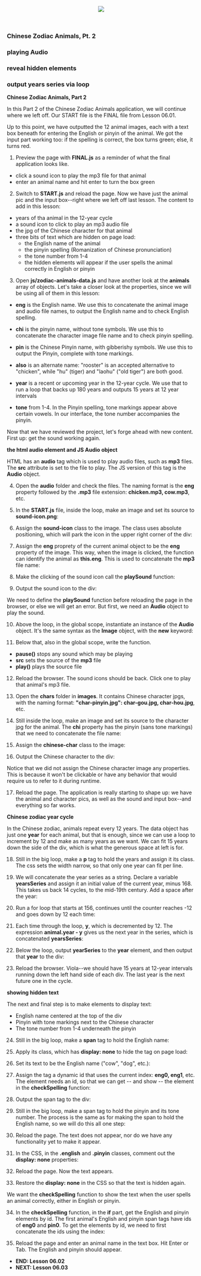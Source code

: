 <!-- ## Lesson 06.02 -->

<p align="center">
<img src="../../images/lessons/ND-JS-Bootcamp-Lesson-Banner-0602.jpg">
</p>

<br>

### Chinese Zodiac Animals, Pt. 2
### playing Audio
### reveal hidden elements
### output years series via loop

**Chinese Zodiac Animals, Part 2**

In this Part 2 of the Chinese Zodiac Animals application, we will continue where we left off. Our START file is the FINAL file from Lesson 06.01.

Up to this point, we have outputted the 12 animal images, each with a text box beneath for entering the English or pinyin of the animal. We got the input part working too: if the spelling is correct, the box turns green; else, it turns red.

1. Preview the page with **FINAL.js** as a reminder of what the final application looks like. 
- click a sound icon to play the mp3 file for that animal
- enter an animal name and hit enter to turn the box green

2. Switch to **START.js** and reload the page. Now we have just the animal pic and the input box--right where we left off last lesson. The content to add in this lesson:
- years of tha animal in the 12-year cycle
- a sound icon to click to play an mp3 audio file
- the jpg of the Chinese character for that animal 
- three bits of text which are hidden on page load:
    - the English name of the animal
    - the pinyin spelling (Romanization of Chinese pronunciation)
    - the tone number from 1-4
    - the hidden elements will appear if the user spells the animal correctly in English or pinyin

3. Open **js/zodiac-animals-data.js** and have another look at the **animals** array of objects. Let's take a closer look at the properties, since we will be using all of them in this lesson:


- **eng** is the English name. We use this to concatenate the animal image and audio file names, to output the English name and to check English spelling.

- **chi** is the pinyin name, without tone symbols. We use this to concatenate the character image file name and to check pinyin spelling.

- **pin** is the Chinese Pinyin name, with gibberishy symbols. We use this to output the Pinyin, complete with  tone markings.

- **also** is an alternate name: "rooster" is an accepted alternative to "chicken", while "hu" (tiger) and "laohu" ("old tiger") are both good.

- **year** is a recent or upcoming year in the 12-year cycle. We use that to run a loop that backs up 180 years and outputs 15 years at 12 year intervals

- **tone** from 1-4. In the Pinyin spelling, tone markings appear above certain vowels. In our interface, the tone number accompanies the pinyin.

Now that we have reviewed the project, let's forge ahead with new content. First up: get the sound working again.

**the html audio element and JS Audio object**

HTML has an **audio** tag which is used to play audio files, such as **mp3** files. The **src** attribute is set to the file to play. The JS version of this tag is the **Audio** object.

4. Open the **audio** folder and check the files. The naming format is the **eng** property followed by the **.mp3** file extension: **chicken.mp3, cow.mp3**, etc.

5. In the **START.js** file, inside the loop, make an image and set its source to **sound-icon.png**:



6. Assign the **sound-icon** class to the image. The class uses absolute positioning, which will park the icon in the upper right corner of the div:


7. Assign the **eng** proprety of the current animal object to be the **eng** property of the image. This way, when the image is clicked, the function can identify the animal as **this.eng**. This is used to concatenate the **mp3** file name:


8. Make the clicking of the sound icon call the **playSound** function:



9. Output the sound icon to the div:


We need to define the **playSound** function before reloading the page in the browser, or else we will get an error. But first, we need an **Audio** object to play the sound.

10. Above the loop, in the global scope, instantiate an instance of the **Audio** object. It's the same syntax as the **Image** object, with the **new** keyword:


11. Below that, also in the global scope, write the function. 
- **pause()** stops any sound which may be playing
- **src** sets the source of the **mp3** file
- **play()** plays the source file


12. Reload the browser. The sound icons should be back. Click one to play that animal's mp3 file.

13. Open the **chars** folder in **images**. It contains Chinese character jpgs, with the naming format: **"char-pinyin.jpg": char-gou.jpg, char-hou.jpg**, etc.

14. Still inside the loop, make an image and set its source to the character jpg for the animal. The **chi** property has the pinyin (sans tone markings) that we need to concatenate the file name:


15. Assign the **chinese-char** class to the image:


16. Output the Chinese character to the div:


Notice that we did not assign the Chinese character image any properties. This is because it won't be clickable or have any behavior that would require us to refer to it during runtime.

17. Reload the page. The application is really starting to shape up: we have the animal and character pics, as well as the sound and input box--and everything so far works.

**Chinese zodiac year cycle**

In the Chinese zodiac, animals repeat every 12 years. The data object has just one **year** for each animal, but that is enough, since we can use a loop to increment by 12 and make as many years as we want. We can fit 15 years down the side of the div, which is what the generous space at left is for.

18. Still in the big loop, make a **p** tag to hold the years and assign it its class. The css sets the width narrow, so that only one year can fit per line.


19. We will concatenate the year series as a string. Declare a variable **yearsSeries** and assign it an initial value of the current year, minus 168. This takes us back 14 cycles, to the mid-19th century. Add a space after the year:

20. Run a for loop that starts at 156, continues until the counter reaches -12 and goes down by 12 each time: 


21. Each time through the loop, **y**, which is decremented by 12. The expression **animal.year - y** gives us the next year in the series, which is concatenated **yearsSeries**: 

22. Below the loop, output **yearSeries** to the **year** element, and then output that **year** to the div:


23. Reload the browser. Viola--we should have 15 years at 12-year intervals running down the left hand side of each div. The last year is the next future one in the cycle.

**showing hidden text**

The next and final step is to make elements to display text:
- English name centered at the top of the div
- Pinyin with tone markings next to the Chinese character
- The tone number from 1-4 underneath the pinyin

24. Still in the big loop, make a **span** tag to hold the English name:


25. Apply its class, which has **display: none** to hide the tag on page load:


26. Set its text to be the English name ("cow", "dog", etc.): 


27. Assign the tag a dynamic id that uses the current index: **eng0, eng1**, etc. The element needs an id, so that we can get -- and show -- the element in the **checkSpelling** function:

28. Output the span tag to the div:

29. Still in the big loop, make a span tag to hold the pinyin and its tone number. The process is the same as for making the span to hold the English name, so we will do this all one step:

30. Reload the page. The text does not appear, nor do we have any functionality yet to make it appear.

31. In the CSS, in the **.english** and **.pinyin** classes, comment out the **display: none** properties:

32. Reload the page. Now the text appears. 

33. Restore the **display: none** in the CSS so that the text is hidden again.

We want the **checkSpelling** function to show the text when the user spells an animal correctly, either in English or pinyin.

34. In the **checkSpelling** function, in the **if** part, get the English and pinyin elements by id. The first animal's English and pinyin span tags have ids of **eng0** and **pin0**. To get the elements by id, we need to first concatenate the ids using the index:

36. Reload the page and enter an animal name in the text box. Hit Enter or Tab. The English and pinyin should appear.

- **END: Lesson 06.02**
- **NEXT: Lesson 06.03**